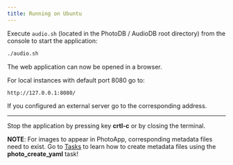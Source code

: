 ```yaml
---
title: Running on Ubuntu
---
```


Execute `audio.sh` (located in the PhotoDB / AudioDB root directory) from the console to start the application:

```bash
./audio.sh
```

The web application can now be opened in a browser.

For local instances with default port 8080 go to:  
```text
http://127.0.0.1:8080/
```

If you configured an external server go to the corresponding address.

---

Stop the application by pressing key **crtl-c** or by closing the terminal.

**NOTE**: For images to appear in PhotoApp, corresponding metadata files need to exist. Go to [Tasks](/photodb_documentation/usage/tasks.html) to learn how to create metadata files using the **photo_create_yaml** task!
